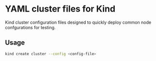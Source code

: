 # YAML cluster files for Kind

Kind cluster configuration files designed to quickly deploy common node confgurations for testing.

## Usage

```sh
kind create cluster --config <config-file>
```

